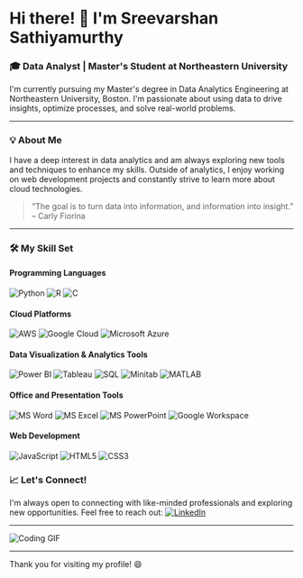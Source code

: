 # Hi there! 👋 I'm Sreevarshan Sathiyamurthy

### 🎓 Data Analyst | Master's Student at Northeastern University

I'm currently pursuing my Master's degree in Data Analytics Engineering at Northeastern University, Boston. I'm passionate about using data to drive insights, optimize processes, and solve real-world problems.

---

### 💡 About Me
I have a deep interest in data analytics and am always exploring new tools and techniques to enhance my skills. Outside of analytics, I enjoy working on web development projects and constantly strive to learn more about cloud technologies.

> “The goal is to turn data into information, and information into insight.” – Carly Fiorina

---

### 🛠️ My Skill Set
#### **Programming Languages**
![Python](https://img.shields.io/badge/-Python-3776AB?logo=python&logoColor=white&style=flat)
![R](https://img.shields.io/badge/-R-276DC3?logo=r&logoColor=white&style=flat)
![C](https://img.shields.io/badge/-C-00599C?logo=c&logoColor=white&style=flat)

#### **Cloud Platforms**
![AWS](https://img.shields.io/badge/-AWS-232F3E?logo=amazon-aws&logoColor=white&style=flat)
![Google Cloud](https://img.shields.io/badge/-Google%20Cloud-4285F4?logo=google-cloud&logoColor=white&style=flat)
![Microsoft Azure](https://img.shields.io/badge/-Microsoft%20Azure-0078D4?logo=microsoft-azure&logoColor=white&style=flat)

#### **Data Visualization & Analytics Tools**
![Power BI](https://img.shields.io/badge/-Power%20BI-F2C811?logo=power-bi&logoColor=black&style=flat)
![Tableau](https://img.shields.io/badge/-Tableau-E97627?logo=tableau&logoColor=white&style=flat)
![SQL](https://img.shields.io/badge/-SQL-4479A1?logo=postgresql&logoColor=white&style=flat)
![Minitab](https://img.shields.io/badge/-Minitab-007ACC?style=flat)
![MATLAB](https://img.shields.io/badge/-MATLAB-0076A8?style=flat)

#### **Office and Presentation Tools**
![MS Word](https://img.shields.io/badge/-MS%20Word-2B579A?logo=microsoft-word&logoColor=white&style=flat)
![MS Excel](https://img.shields.io/badge/-MS%20Excel-217346?logo=microsoft-excel&logoColor=white&style=flat)
![MS PowerPoint](https://img.shields.io/badge/-MS%20PowerPoint-B7472A?logo=microsoft-powerpoint&logoColor=white&style=flat)
![Google Workspace](https://img.shields.io/badge/-Google%20Workspace-4285F4?logo=google-workspace&logoColor=white&style=flat)

#### **Web Development**
![JavaScript](https://img.shields.io/badge/-JavaScript-F7DF1E?logo=javascript&logoColor=black&style=flat)
![HTML5](https://img.shields.io/badge/-HTML5-E34F26?logo=html5&logoColor=white&style=flat)
![CSS3](https://img.shields.io/badge/-CSS3-1572B6?logo=css3&logoColor=white&style=flat)

### 📈 Let's Connect!
I'm always open to connecting with like-minded professionals and exploring new opportunities. Feel free to reach out:
[![LinkedIn](https://img.shields.io/badge/LinkedIn-%230077B5.svg?logo=linkedin&logoColor=white&style=flat)](https://www.linkedin.com/in/sreevarshansathiyamurthy)

---

![Coding GIF](https://media.giphy.com/media/13HgwGsXF0aiGY/giphy.gif)

---

Thank you for visiting my profile! 😄
